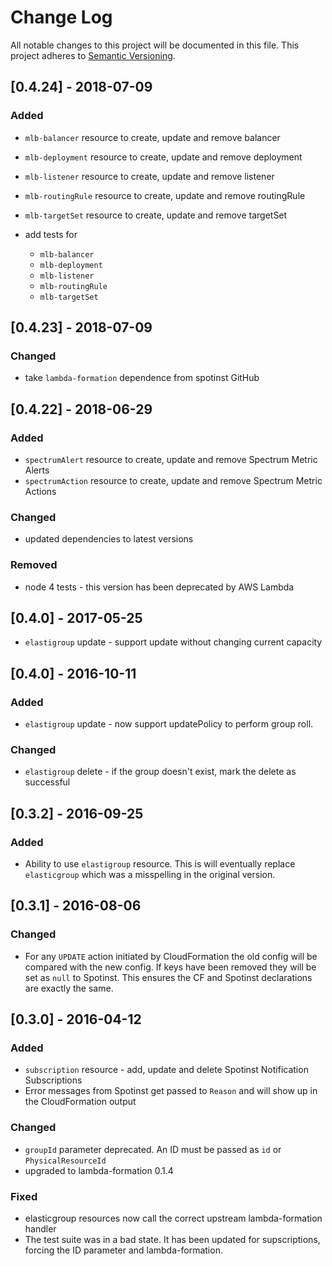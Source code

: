 # Change Log
All notable changes to this project will be documented in this file.
This project adheres to [Semantic Versioning](http://semver.org/).

## [0.4.24] - 2018-07-09
### Added
- `mlb-balancer` resource to create, update and remove balancer
- `mlb-deployment` resource to create, update and remove deployment
- `mlb-listener` resource to create, update and remove listener
- `mlb-routingRule` resource to create, update and remove routingRule
- `mlb-targetSet` resource to create, update and remove targetSet

- add tests for 
   - `mlb-balancer`
   - `mlb-deployment` 
   - `mlb-listener`
   - `mlb-routingRule` 
   - `mlb-targetSet`


## [0.4.23] - 2018-07-09
### Changed
- take `lambda-formation` dependence from spotinst GitHub

## [0.4.22] - 2018-06-29
### Added
- `spectrumAlert` resource to create, update and remove Spectrum Metric
  Alerts
- `spectrumAction` resource to create, update and remove Spectrum Metric
  Actions

### Changed
- updated dependencies to latest versions

### Removed
- node 4 tests - this version has been deprecated by AWS Lambda

## [0.4.0] - 2017-05-25
- `elastigroup` update - support update without changing current capacity

## [0.4.0] - 2016-10-11
### Added
- `elastigroup` update - now support updatePolicy to perform group roll.

### Changed
- `elastigroup` delete - if the group doesn't exist, mark the delete as
   successful

## [0.3.2] - 2016-09-25
### Added
- Ability to use `elastigroup` resource. This is will eventually
  replace `elasticgroup` which was a misspelling in the original version.

## [0.3.1] - 2016-08-06
### Changed
- For any `UPDATE` action initiated by CloudFormation the old config
  will be compared with the new config.  If keys have been removed they
  will be set as `null` to Spotinst. This ensures the CF and Spotinst
  declarations are exactly the same.

## [0.3.0] - 2016-04-12
### Added
- `subscription` resource - add, update and delete Spotinst Notification
  Subscriptions
- Error messages from Spotinst get passed to `Reason` and will show up
  in the CloudFormation output

### Changed
- `groupId` parameter deprecated.  An ID must be passed as `id` or
  `PhysicalResourceId`
- upgraded to lambda-formation 0.1.4

### Fixed
- elasticgroup resources now call the correct upstream lambda-formation
  handler
- The test suite was in a bad state. It has been updated for
  supscriptions, forcing the ID parameter and lambda-formation.

